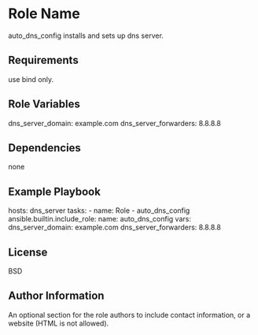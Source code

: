 Role Name
=========

auto_dns_config installs and sets up dns server.

Requirements
------------

use bind only.

Role Variables
--------------

dns_server_domain: example.com
dns_server_forwarders: 8.8.8.8

Dependencies
------------

none

Example Playbook
----------------

  hosts: dns_server
  tasks:
    - name: Role - auto_dns_config
      ansible.builtin.include_role:
        name: auto_dns_config
      vars:
        dns_server_domain: example.com
        dns_server_forwarders: 8.8.8.8

License
-------

BSD

Author Information
------------------

An optional section for the role authors to include contact information, or a website (HTML is not allowed).
